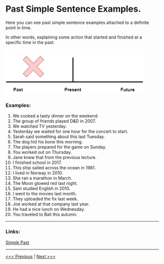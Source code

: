 # Past Simple Sentence Examples.

Here you can see past simple sentence examples attached to a definite point in time.

In other words, explaining some action that started and finished at a specific time in the past.

![Simple past specific time](../images/simple-past-specific-time.png)

### Examples:

1. We cooked a tasty dinner on the weekend.
2. The group of friends played D&D in 2007.
3. We watched TV yesterday.
4. Yesterday we waited for one hour for the concert to start.
5. Sarah said something about this last Tuesday.
6. The dog hid his bone this morning.
7. The players prepared for the game on Sunday.
8. You worked out on Thursday.
9. Jane knew that from the previous lecture.
10. I finished school in 2017.
11. This ship sailed across the ocean in 1981.
12. I lived in Norway in 2010.
13. She ran a marathon in March.
14. The Moon glowed red last night.
15. Sam studied English in 2010.
16. I went to the movies last month.
17. They uploaded the fix last week.
18. Joe worked at that company last year.
19. He had a nice lunch on Wednesday.
20. You traveled to Bali this autumn.

---

### Links:

[Simple Past](https://www.englishpage.com/verbpage/simplepast.html)

---

[<<< Previous](./PastSimple.md) | [Next >>>](./PastSimpleSeriesOfActionsExample.md)
